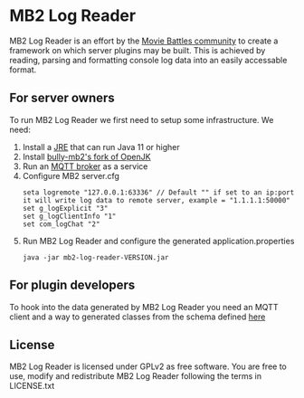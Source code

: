 # MB2 Log Reader
MB2 Log Reader is an effort by the [Movie Battles community](https://community.moviebattles.org/) to create a framework on which server plugins may be built. This is achieved by reading, parsing and formatting console log data into an easily accessable format.

## For server owners
To run MB2 Log Reader we first need to setup some infrastructure. We need:
1. Install a [JRE](https://java.com/en/download/manual.jsp) that can run Java 11 or higher
2. Install [bully-mb2's fork of OpenJK](https://github.com/bully-mb2/OpenJK/releases)
3. Run an [MQTT broker](https://mosquitto.org/download/) as a service
4. Configure MB2 server.cfg
    ```
    seta logremote "127.0.0.1:63336" // Default "" if set to an ip:port it will write log data to remote server, example = "1.1.1.1:50000"
    set g_logExplicit "3"
    set g_logClientInfo "1"
    set com_logChat "2"
    ```
5. Run MB2 Log Reader and configure the generated application.properties
    ```
    java -jar mb2-log-reader-VERSION.jar
    ```

## For plugin developers
To hook into the data generated by MB2 Log Reader you need an MQTT client and a way to generated classes from the schema defined [here](https://github.com/bully-mb2/mb2-log-reader/tree/master/src/main/resources/schema)

## License
MB2 Log Reader is licensed under GPLv2 as free software. You are free to use, modify and redistribute MB2 Log Reader following the terms in LICENSE.txt